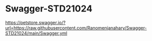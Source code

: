 # Swagger-STD21024
https://petstore.swagger.io/?url=https://raw.githubusercontent.com/Ranomenjanahary/Swagger-STD21024/main/Swagger.yml
